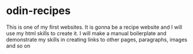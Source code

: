 # odin-recipes

This is one of my first websites. It is gonna be a recipe website and I will use my html skills to create it. I will make a manual boilerplate and demonstrate my skills in creating links to other pages, paragraphs, images and so on